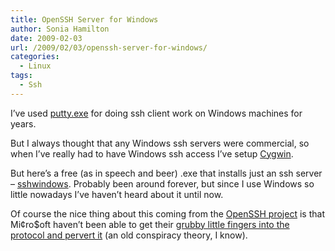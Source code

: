 ```yaml
---
title: OpenSSH Server for Windows
author: Sonia Hamilton
date: 2009-02-03
url: /2009/02/03/openssh-server-for-windows/
categories:
  - Linux
tags:
  - Ssh
---
```

I&#8217;ve used [putty.exe][1] for doing ssh client work on Windows machines for years.

<!--more-->

But I always thought that any Windows ssh servers were commercial, so when I&#8217;ve really had to have Windows ssh access I&#8217;ve setup [Cygwin][2].

But here&#8217;s a free (as in speech and beer) .exe that installs just an ssh server &#8211; [sshwindows][3]. Probably been around forever, but since I use Windows so little nowadays I&#8217;ve haven&#8217;t heard about it until now.

Of course the nice thing about this coming from the [OpenSSH project][4] is that Mi¢ro$oft haven&#8217;t been able to get their [grubby little fingers into the protocol and pervert it][5] (an old conspiracy theory, I know).

 [1]: http://www.chiark.greenend.org.uk/~sgtatham/putty/download.html
 [2]: http://www.cygwin.com/
 [3]: http://sshwindows.sourceforge.net/
 [4]: http://www.openssh.com/
 [5]: http://www.catb.org/~esr/halloween/
